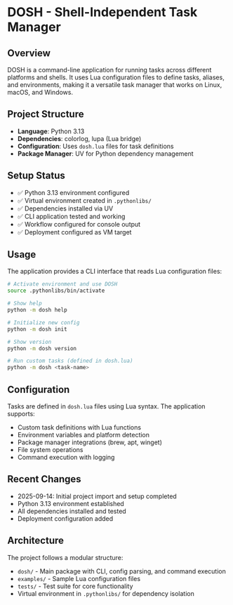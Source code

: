 # DOSH - Shell-Independent Task Manager

## Overview
DOSH is a command-line application for running tasks across different platforms and shells. It uses Lua configuration files to define tasks, aliases, and environments, making it a versatile task manager that works on Linux, macOS, and Windows.

## Project Structure
- **Language**: Python 3.13
- **Dependencies**: colorlog, lupa (Lua bridge)
- **Configuration**: Uses `dosh.lua` files for task definitions
- **Package Manager**: UV for Python dependency management

## Setup Status
- ✅ Python 3.13 environment configured
- ✅ Virtual environment created in `.pythonlibs/`
- ✅ Dependencies installed via UV
- ✅ CLI application tested and working
- ✅ Workflow configured for console output
- ✅ Deployment configured as VM target

## Usage
The application provides a CLI interface that reads Lua configuration files:

```bash
# Activate environment and use DOSH
source .pythonlibs/bin/activate

# Show help
python -m dosh help

# Initialize new config
python -m dosh init

# Show version
python -m dosh version

# Run custom tasks (defined in dosh.lua)
python -m dosh <task-name>
```

## Configuration
Tasks are defined in `dosh.lua` files using Lua syntax. The application supports:
- Custom task definitions with Lua functions
- Environment variables and platform detection
- Package manager integrations (brew, apt, winget)
- File system operations
- Command execution with logging

## Recent Changes
- 2025-09-14: Initial project import and setup completed
- Python 3.13 environment established
- All dependencies installed and tested
- Deployment configuration added

## Architecture
The project follows a modular structure:
- `dosh/` - Main package with CLI, config parsing, and command execution
- `examples/` - Sample Lua configuration files
- `tests/` - Test suite for core functionality
- Virtual environment in `.pythonlibs/` for dependency isolation